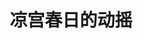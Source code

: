 ---
logo: images/novel/凉宫春日的动摇.jpg
title: 凉宫春日的动摇
subTitle: 《凉宫春日系列》轻小说的第六部，单行本于2005年04月01日出版

category: 正传小说

hasResource: true
downloadList:
  - intro: epub中文
    size: 2.1MB
    link: 
  - intro: epub日文
    size: 293KB
    link: 
  - intro: txt中文
    size: 295KB
    link: 
  - intro: txt日文
    size: 2MB
    link: 
  - intro: pdf中文
    size: 8.6MB
    link: 
  - intro: pdf英文
    size: 3.8MB
    link: 
  - intro: mobi中文
    size: 2.4MB
    link: 
  - intro: mobi日文
    size: 414KB
    link: 
  - intro: jpg日文
    size: 47.6MB
    link: 
  - intro: 云盘 提取码:5wbx
    size: 
    link: https://pan.baidu.com/s/1WVY2lcsxe3beta3ptET-3w

downloadContent: |
  《凉宫春日的动摇》是由日本小说家谷川流撰写、插画师伊东杂音负责插画的《凉宫春日系列》轻小说的第六部，于2005年4月1日出版。本作讲述了校庆、冬季合宿及新学期的趣事，由《Live Alive》、《朝比奈实玖瑠的冒险 Episode 00》、《示爱怪客》、《寻猫记》和《朝比奈实玖瑠的忧郁》五则短篇构成。<br><br>
  京都动画在《凉宫春日的忧郁 2006版》中动画化了该卷的部分内容（以09版为准，第25，26集）。<br><br>
  PS：如果你拥有该资源的其他版本，也可向我们提交反馈。
---